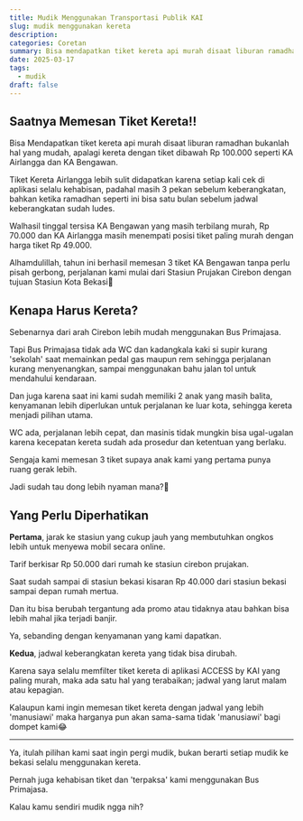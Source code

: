 ```yaml
---
title: Mudik Menggunakan Transportasi Publik KAI
slug: mudik menggunakan kereta
description: 
categories: Coretan
summary: Bisa mendapatkan tiket kereta api murah disaat liburan ramadhan bukanlah hal yang mudah, apalagi dengan harga tiket dibawah 100 ribu rupiah seperti KA Airlangga dan KA Bengawan.
date: 2025-03-17
tags:
  - mudik
draft: false
---
```


## Saatnya Memesan Tiket Kereta!!
Bisa Mendapatkan tiket kereta api murah disaat liburan ramadhan bukanlah hal yang mudah, apalagi kereta dengan tiket dibawah Rp 100.000 seperti KA Airlangga dan KA Bengawan.

Tiket Kereta Airlangga lebih sulit didapatkan karena setiap kali cek di aplikasi selalu kehabisan, padahal masih 3 pekan sebelum keberangkatan, bahkan ketika ramadhan seperti ini bisa satu bulan sebelum jadwal keberangkatan sudah ludes.

Walhasil tinggal tersisa KA Bengawan yang masih terbilang murah, Rp 70.000 dan KA Airlangga masih menempati posisi tiket paling murah dengan harga tiket Rp 49.000.

Alhamdulillah, tahun ini berhasil memesan 3 tiket KA Bengawan tanpa perlu pisah gerbong, perjalanan kami mulai dari Stasiun Prujakan Cirebon dengan tujuan Stasiun Kota Bekasi🙂

## Kenapa Harus Kereta?
Sebenarnya dari arah Cirebon lebih mudah menggunakan Bus Primajasa.

Tapi Bus Primajasa tidak ada WC dan kadangkala kaki si supir kurang 'sekolah' saat memainkan pedal gas maupun rem sehingga perjalanan kurang menyenangkan, sampai menggunakan bahu jalan tol untuk mendahului kendaraan.

Dan juga karena saat ini kami sudah memiliki 2 anak yang masih balita, kenyamanan lebih diperlukan untuk perjalanan ke luar kota, sehingga kereta menjadi pilihan utama.

WC ada, perjalanan lebih cepat, dan masinis tidak mungkin bisa ugal-ugalan karena kecepatan kereta sudah ada prosedur dan ketentuan yang berlaku.   

Sengaja kami memesan 3 tiket supaya anak kami yang pertama punya ruang gerak lebih.

Jadi sudah tau dong lebih nyaman mana?🙂

## Yang Perlu Diperhatikan

**Pertama**, jarak ke stasiun yang cukup jauh yang membutuhkan ongkos lebih untuk menyewa mobil secara online.

Tarif berkisar Rp 50.000 dari rumah ke stasiun cirebon prujakan.

Saat sudah sampai di stasiun bekasi kisaran Rp 40.000 dari stasiun bekasi sampai depan rumah mertua.

Dan itu bisa berubah tergantung ada promo atau tidaknya atau bahkan bisa lebih mahal jika terjadi banjir.

Ya, sebanding dengan kenyamanan yang kami dapatkan.

**Kedua**, jadwal keberangkatan kereta yang tidak bisa dirubah.

Karena saya selalu memfilter tiket kereta di aplikasi ACCESS by KAI yang paling murah, maka ada satu hal yang terabaikan; jadwal yang larut malam atau kepagian.

Kalaupun kami ingin memesan tiket kereta dengan jadwal yang lebih 'manusiawi' maka harganya pun akan sama-sama tidak 'manusiawi' bagi dompet kami😂

***

Ya, itulah pilihan kami saat ingin pergi mudik, bukan berarti setiap mudik ke bekasi selalu menggunakan kereta.

Pernah juga kehabisan tiket dan 'terpaksa' kami menggunakan Bus Primajasa.

Kalau kamu sendiri mudik ngga nih?
